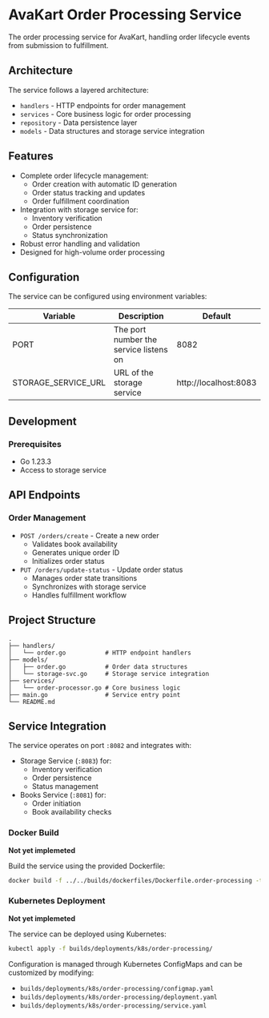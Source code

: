 # AvaKart Order Processing Service

The order processing service for AvaKart, handling order lifecycle events from submission to fulfillment.

## Architecture

The service follows a layered architecture:
- `handlers` - HTTP endpoints for order management
- `services` - Core business logic for order processing
- `repository` - Data persistence layer
- `models` - Data structures and storage service integration

## Features

- Complete order lifecycle management:
  - Order creation with automatic ID generation
  - Order status tracking and updates
  - Order fulfillment coordination
- Integration with storage service for:
  - Inventory verification
  - Order persistence
  - Status synchronization
- Robust error handling and validation
- Designed for high-volume order processing

## Configuration

The service can be configured using environment variables:

| Variable | Description | Default |
|----------|-------------|---------|
| PORT | The port number the service listens on | 8082 |
| STORAGE_SERVICE_URL | URL of the storage service | http://localhost:8083 |

## Development

### Prerequisites
- Go 1.23.3
- Access to storage service

## API Endpoints

### Order Management
- `POST /orders/create` - Create a new order
  - Validates book availability
  - Generates unique order ID
  - Initializes order status
- `PUT /orders/update-status` - Update order status
  - Manages order state transitions
  - Synchronizes with storage service
  - Handles fulfillment workflow

## Project Structure
```
.
├── handlers/
│   └── order.go           # HTTP endpoint handlers
├── models/
│   ├── order.go           # Order data structures
│   └── storage-svc.go     # Storage service integration
├── services/
│   └── order-processor.go # Core business logic
├── main.go                # Service entry point
└── README.md
```

## Service Integration

The service operates on port `:8082` and integrates with:
- Storage Service (`:8083`) for:
  - Inventory verification
  - Order persistence
  - Status management
- Books Service (`:8081`) for:
  - Order initiation
  - Book availability checks

### Docker Build

**Not yet implemeted**

Build the service using the provided Dockerfile:
```bash
docker build -f ../../builds/dockerfiles/Dockerfile.order-processing -t order-processing.svc.avakart .
```
### Kubernetes Deployment

**Not yet implemeted**

The service can be deployed using Kubernetes:
```bash
kubectl apply -f builds/deployments/k8s/order-processing/
```

Configuration is managed through Kubernetes ConfigMaps and can be customized by modifying:
- `builds/deployments/k8s/order-processing/configmap.yaml`
- `builds/deployments/k8s/order-processing/deployment.yaml`
- `builds/deployments/k8s/order-processing/service.yaml`
